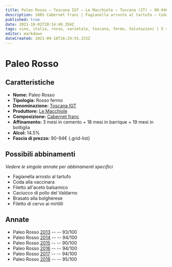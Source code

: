 ```yaml
---
title: Paleo Rosso – Toscana IGT – Le Macchiole – Toscana (IT) – 90-94€ – 2★-5★
description: 100% Cabernet franc | Fagianella arrosto al tartufo – Coda alla vaccinara – Filetto all'aceto balsamico – Caciucco di pollo – Brasato alla bolgherese – Filetto di cervo
published: true
date: 2021-10-01T20:14:49.356Z
tags: vino, italia, rosso, varietale, toscana, fermo, Valutazioni | 5 stelle, cabernet franc, Fagianella arrosto al tartufo, Coda alla vaccinara, Filetto all'aceto balsamico, Caciucco di pollo, Brasato alla bolgherese, Prezzi | 90-94€
editor: markdown
dateCreated: 2021-09-18T16:29:55.153Z
---
```


# Paleo Rosso

## Caratteristiche
- **Nome:** Paleo Rosso
- **Tipologia:** Rosso fermo
- **Denominazione:** [Toscana IGT](/denominazioni/Italia/Toscana/IGT/Toscana)
- **Produttore:** [Le Macchiole](/produttori/Italia/Toscana/Le-Macchiole) 
- **Composizione:** [Cabernet franc](/vitigni/Francia/bacca-nera/cabernet-franc)
- **Affinamento:** 3 mesi in cemento + 18 mesi in barrique + 19 mesi in bottiglia
- **Alcol:** 14.5%
- **Fascia di prezzo:** 90-94€
{.grid-list}




## Possibili abbinamenti
*Vedere le singole annate per abbinamenti specifici*

- Fagianella arrosto al tartufo
- Coda alla vaccinara
- Filetto all'aceto balsamico
- Caciucco di pollo del Valdarno
- Brasato alla bolgherese
- Filetto di cervo ai mirtilli

## Annate

- Paleo Rosso [2013](vini/Italia/Toscana/Le-Macchiole/Paleo-Rosso/2013) -- <span class="star-5"></span> -- 93/100
- Paleo Rosso [2014](vini/Italia/Toscana/Le-Macchiole/Paleo-Rosso/2014) -- <span class="star-5"></span> -- 94/100
- Paleo Rosso [2015](vini/Italia/Toscana/Le-Macchiole/Paleo-Rosso/2015) -- <span class="star-4"></span> -- 90/100
- Paleo Rosso [2016](vini/Italia/Toscana/Le-Macchiole/Paleo-Rosso/2016) -- <span class="star-5"></span> -- 94/100 
- Paleo Rosso [2017](vini/Italia/Toscana/Le-Macchiole/Paleo-Rosso/2017) -- <span class="star-5"></span> -- 94/100
- Paleo Rosso [2018](vini/Italia/Toscana/Le-Macchiole/Paleo-Rosso/2018) -- <span class="star-5"></span> -- 95/100
